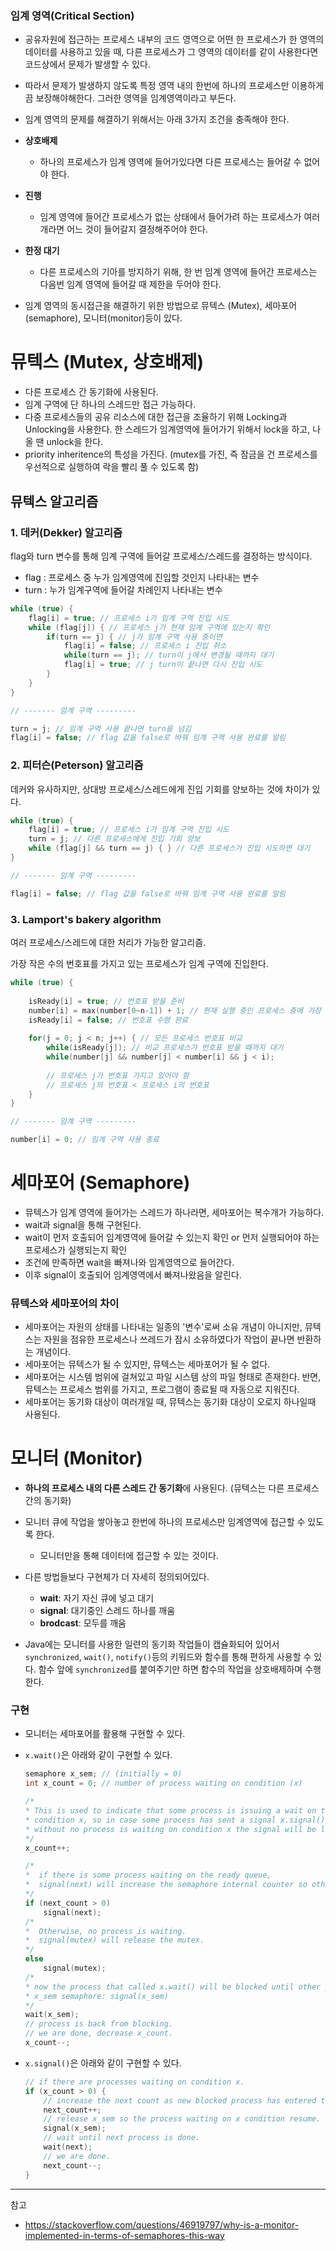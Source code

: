 ### 임계 영역(Critical Section)

- 공유자원에 접근하는 프로세스 내부의 코드 영역으로 어떤 한 프로세스가 한 영역의 데이터를 사용하고 있을 때, 다른 프로세스가 그 영역의 데이터를 같이 사용한다면 코드상에서 문제가 발생할 수 있다. 

- 따라서 문제가 발생하지 않도록 특정 영역 내의 한번에 하나의 프로세스만 이용하게끔 보장해야해한다. 그러한 영역을 임계영역이라고 부든다.

- 임계 영역의 문제를 해결하기 위해서는 아래 3가지 조건을 충족해야 한다.

- **상호배제**
    - 하나의 프로세스가 임계 영역에 들어가있다면 다른 프로세스는 들어갈 수 없어야 한다.
- **진행**
    - 임계 영역에 들어간 프로세스가 없는 상태에서 들어가려 하는 프로세스가 여러개라면 어느 것이 들어갈지 결정해주어야 한다.
- **한정 대기**
    - 다른 프로세스의 기아를 방지하기 위해, 한 번 임계 영역에 들어간 프로세스는 다음번 임계 영역에 들어갈 때 제한을 두어야 한다.

- 임계 영역의 동시접근을 해결하기 위한 방법으로 뮤텍스 (Mutex), 세마포어(semaphore), 모니터(monitor)등이 있다.

# 뮤텍스 (Mutex, 상호배제)

- 다른 프로세스 간 동기화에 사용된다.
- 임계 구역에 단 하나의 스레드만 접근 가능하다.
- 다중 프로세스들의 공유 리소스에 대한 접근을 조율하기 위해 Locking과 Unlocking을 사용한다.
    한 스레드가 임계영역에 들어가기 위해서 lock을 하고, 나올 땐 unlock을 한다.
- priority inheritence의 특성을 가진다. (mutex를 가진, 즉 잠금을 건 프로세스를 우선적으로 실행하여 락을 빨리 풀 수 있도록 함)

## 뮤텍스 알고리즘
### 1. 데커(Dekker) 알고리즘

flag와 turn 변수를 통해 임계 구역에 들어갈 프로세스/스레드를 결정하는 방식이다.
- flag : 프로세스 중 누가 임계영역에 진입할 것인지 나타내는 변수
- turn : 누가 임계구역에 들어갈 차례인지 나타내는 변수

```c
while (true) {
    flag[i] = true; // 프로세스 i가 임계 구역 진입 시도
    while (flag[j]) { // 프로세스 j가 현재 임계 구역에 있는지 확인
        if(turn == j) { // j가 임계 구역 사용 중이면
            flag[i] = false; // 프로세스 i 진입 취소
            while(turn == j); // turn이 j에서 변경될 때까지 대기
            flag[i] = true; // j turn이 끝나면 다시 진입 시도
        }
    }
}

// ------- 임계 구역 ---------

turn = j; // 임계 구역 사용 끝나면 turn을 넘김
flag[i] = false; // flag 값을 false로 바꿔 임계 구역 사용 완료를 알림
```

### 2. 피터슨(Peterson) 알고리즘

데커와 유사하지만, 상대방 프로세스/스레드에게 진입 기회를 양보하는 것에 차이가 있다.

```c
while (true) {
    flag[i] = true; // 프로세스 i가 임계 구역 진입 시도
    turn = j; // 다른 프로세스에게 진입 기회 양보
    while (flag[j] && turn == j) { } // 다른 프로세스가 진입 시도하면 대기
}

// ------- 임계 구역 ---------

flag[i] = false; // flag 값을 false로 바꿔 임계 구역 사용 완료를 알림
```

### 3. Lamport's bakery algorithm

여러 프로세스/스레드에 대한 처리가 가능한 알고리즘.

가장 작은 수의 번호표를 가지고 있는 프로세스가 임계 구역에 진입한다.

```c
while (true) {
    
    isReady[i] = true; // 번호표 받을 준비
    number[i] = max(number[0~n-1]) + 1; // 현재 실행 중인 프로세스 중에 가장 큰 번호 배정 
    isReady[i] = false; // 번호표 수령 완료
    
    for(j = 0; j < n; j++) { // 모든 프로세스 번호표 비교
        while(isReady[j]); // 비교 프로세스가 번호표 받을 때까지 대기
        while(number[j] && number[j] < number[i] && j < i);
        
        // 프로세스 j가 번호표 가지고 있어야 함
        // 프로세스 j의 번호표 < 프로세스 i의 번호표
    }
}

// ------- 임계 구역 ---------

number[i] = 0; // 임계 구역 사용 종료
```

# 세마포어 (Semaphore)

- 뮤텍스가 임계 영역에 들어가는 스레드가 하나라면, 세마포어는 복수개가 가능하다.
- wait과 signal을 통해 구현된다.
- wait이 먼저 호출되어 임계영역에 들어갈 수 있는지 확인 or 먼저 실행되어야 하는 프로세스가 실행되는지 확인
- 조건에 만족하면 wait을 빠져나와 임계영역으로 들어간다.
- 이후 signal이 호출되어 임계영역에서 빠져나왔음을 알린다.

### 뮤텍스와 세마포어의 차이

- 세마포어는 자원의 상태를 나타내는 일종의 '변수'로써 소유 개념이 아니지만, 뮤텍스는 자원을 점유한 프로세스나 쓰레드가 잠시 소유하였다가 작업이 끝나면 반환하는 개념이다.
- 세마포어는 뮤텍스가 될 수 있지만, 뮤텍스는 세마포어가 될 수 없다.
- 세마포어는 시스템 범위에 걸쳐있고 파일 시스템 상의 파일 형태로 존재한다. 반면, 뮤텍스는 프로세스 범위를 가지고, 프로그램이 종료될 때 자동으로 지워진다.
- 세마포어는 동기화 대상이 여러개일 때, 뮤텍스는 동기화 대상이 오로지 하나일때 사용된다.

# 모니터 (Monitor)

- **하나의 프로세스 내의 다른 스레드 간 동기화**에 사용된다. (뮤텍스는 다른 프로세스간의 동기화)

- 모니터 큐에 작업을 쌓아놓고 한번에 하나의 프로세스만 임계영역에 접근할 수 있도록 한다.
    - 모니터만을 통해 데이터에 접근할 수 있는 것이다.
  
- 다른 방법들보다 구현체가 더 자세히 정의되어있다.
  - **wait**: 자기 자신 큐에 넣고 대기
  - **signal**: 대기중인 스레드 하나를 깨움
  - **brodcast**: 모두를 깨움
  
- Java에는 모니터를 사용한 일련의 동기화 작업들이 캡슐화되어 있어서 `synchronized`, `wait()`, `notify()`등의 키워드와 함수를 통해 편하게 사용할 수 있다. 함수 앞에 `synchronized`를 붙여주기만 하면 함수의 작업을 상호배제하며 수행한다.

### 구현

- 모니터는 세마포어를 활용해 구현할 수 있다.

- `x.wait()`은 아래와 같이 구현할 수 있다.

    ```c
    semaphore x_sem; // (initially = 0)
    int x_count = 0; // number of process waiting on condition (x)

    /*
    * This is used to indicate that some process is issuing a wait on the 
    * condition x, so in case some process has sent a signal x.signal()
    * without no process is waiting on condition x the signal will be lost signal (has no effect).
    */
    x_count++;

    /*
    *  if there is some process waiting on the ready queue,
    *  signal(next) will increase the semaphore internal counter so other processes can take the monitor.
    */
    if (next_count > 0)
        signal(next);
    /*
    *  Otherwise, no process is waiting.
    *  signal(mutex) will release the mutex.
    */
    else
        signal(mutex);
    /*
    * now the process that called x.wait() will be blocked until other process will release (signal) the
    * x_sem semaphore: signal(x_sem)
    */
    wait(x_sem);
    // process is back from blocking.
    // we are done, decrease x_count.
    x_count--;
    ```

- `x.signal()`은 아래와 같이 구현할 수 있다.

    ```c
    // if there are processes waiting on condition x.
    if (x_count > 0) {
        // increase the next count as new blocked process has entered the queue (the one who called x.wait()). remember (wait(x_sem))
        next_count++;
        // release x_sem so the process waiting on x condition resume.
        signal(x_sem);
        // wait until next process is done.
        wait(next);
        // we are done.
        next_count--;
    }
    ```

---
참고
- https://stackoverflow.com/questions/46919797/why-is-a-monitor-implemented-in-terms-of-semaphores-this-way